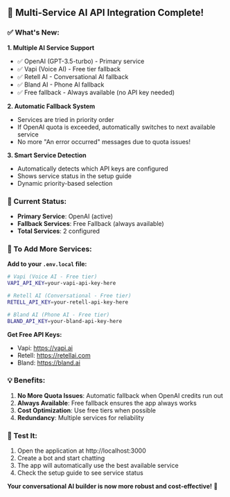 ## 🎉 Multi-Service AI API Integration Complete!

### ✅ What's New:

**1. Multiple AI Service Support**

- ✅ OpenAI (GPT-3.5-turbo) - Primary service
- ✅ Vapi (Voice AI) - Free tier fallback
- ✅ Retell AI - Conversational AI fallback
- ✅ Bland AI - Phone AI fallback
- ✅ Free fallback - Always available (no API key needed)

**2. Automatic Fallback System**

- Services are tried in priority order
- If OpenAI quota is exceeded, automatically switches to next available service
- No more "An error occurred" messages due to quota issues!

**3. Smart Service Detection**

- Automatically detects which API keys are configured
- Shows service status in the setup guide
- Dynamic priority-based selection

### 🚀 Current Status:

- **Primary Service**: OpenAI (active)
- **Fallback Services**: Free Fallback (always available)
- **Total Services**: 2 configured

### 🔧 To Add More Services:

**Add to your `.env.local` file:**

```bash
# Vapi (Voice AI - Free tier)
VAPI_API_KEY=your-vapi-api-key-here

# Retell AI (Conversational - Free tier)
RETELL_API_KEY=your-retell-api-key-here

# Bland AI (Phone AI - Free tier)
BLAND_API_KEY=your-bland-api-key-here
```

**Get Free API Keys:**

- Vapi: https://vapi.ai
- Retell: https://retellai.com
- Bland: https://bland.ai

### 💡 Benefits:

1. **No More Quota Issues**: Automatic fallback when OpenAI credits run out
2. **Always Available**: Free fallback ensures the app always works
3. **Cost Optimization**: Use free tiers when possible
4. **Redundancy**: Multiple services for reliability

### 🧪 Test It:

1. Open the application at http://localhost:3000
2. Create a bot and start chatting
3. The app will automatically use the best available service
4. Check the setup guide to see service status

**Your conversational AI builder is now more robust and cost-effective!** 🎯
